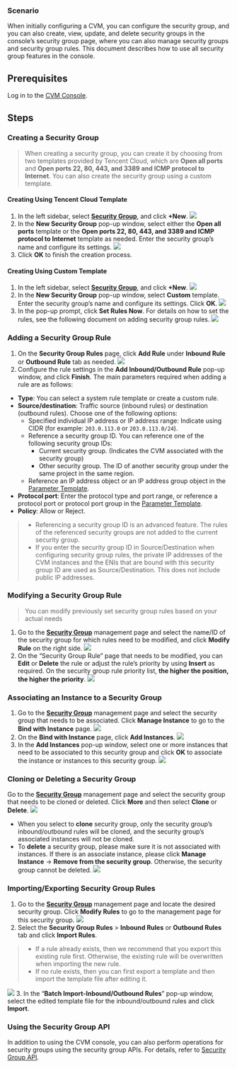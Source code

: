 ### Scenario

When initially configuring a CVM, you can configure the security group, and you can also create, view, update, and delete security groups in the console’s security group page, where you can also manage security groups and security group rules. This document describes how to use all security group features in the console.

##  Prerequisites

Log in to the [CVM Console](https://console.cloud.tencent.com/cvm/index).

## Steps

### Creating a Security Group
> When creating a security group, you can create it by choosing from two templates provided by Tencent Cloud, which are **Open all ports** and **Open ports 22, 80, 443, and 3389 and ICMP protocol to Internet**. You can also create the security group using a custom template.
>
#### Creating Using Tencent Cloud Template
1. In the left sidebar, select **[Security Group](https://console.cloud.tencent.com/cvm/securitygroup)**, and click **+New**.
![](https://main.qcloudimg.com/raw/a9d8baf34b10ae536c35d3286edc22c5.png)
2. In the **New Security Group** pop-up window, select either the **Open all ports** template or the **Open ports 22, 80, 443, and 3389 and ICMP protocol to Internet** template as needed. Enter the security group’s name and configure its settings.
![](https://main.qcloudimg.com/raw/7fece2b00807c7266368aeb5af6f398e.png)
3. Click **OK** to finish the creation process.

#### Creating Using Custom Template
1. In the left sidebar, select **[Security Group](https://console.cloud.tencent.com/cvm/securitygroup)**, and click **+New**.
![](https://main.qcloudimg.com/raw/cebfc052b3ba2f6dffd2a7d5e9eb0672.png)
2. In the **New Security Group** pop-up window, select **Custom** template. Enter the security group’s name and configure its settings. Click **OK**.
![](https://main.qcloudimg.com/raw/4411a21c9ca5df7a17983df1730af78c.png)
3. In the pop-up prompt, click **Set Rules Now**. For details on how to set the rules, see the following document on adding security group rules.
![](https://main.qcloudimg.com/raw/5f98fb929fdbf6fac7928515519b5c82.png)

### Adding a Security Group Rule
1. On the **Security Group Rules** page, click **Add Rule** under **Inbound Rule** or **Outbound Rule** tab as needed.
![](https://main.qcloudimg.com/raw/45e094d4481fcdaaec06213a60f22aeb.png)
2. Configure the rule settings in the **Add Inbound/Outbound Rule** pop-up window, and click **Finish**.
The main parameters required when adding a rule are as follows:
 - **Type**: You can select a system rule template or create a custom rule.
 - **Source/destination**: Traffic source (inbound rules) or destination (outbound rules). Choose one of the following options:
    - Specified individual IP address or IP address range: Indicate using CIDR (for example: `203.0.113.0` or `203.0.113.0/24`).
    - Reference a security group ID. You can reference one of the following security group IDs:
      - Current security group. (Indicates the CVM associated with the security group)
      - Other security group. The ID of another security group under the same project in the same region.
    - Reference an IP address object or an IP address group object in the [Parameter Template](https://cloud.tencent.com/document/product/215/20090). 
 - **Protocol port**: Enter the protocol type and port range, or reference a protocol port or protocol port group in the [Parameter Template](https://cloud.tencent.com/document/product/215/20090).
 - **Policy**: Allow or Reject.

>
>  - Referencing a security group ID is an advanced feature. The rules of the referenced security groups are not added to the current security group.
>  - If you enter the security group ID in Source/Destination when configuring security group rules, the private IP addresses of the CVM instances and the ENIs that are bound with this security group ID are used as Source/Destination. This does not include public IP addresses.

### Modifying a Security Group Rule
> You can modify previously set security group rules based on your actual needs
>
1. Go to the **[Security Group](https://console.cloud.tencent.com/cvm/securitygroup)** management page and select the name/ID of the security group for which rules need to be modified, and click **Modify Rule** on the right side.
![](https://main.qcloudimg.com/raw/d37c7ee3419bd7d3f7a14dabe16fc8b9.png)
2. On the “Security Group Rule” page that needs to be modified, you can **Edit** or **Delete** the rule or adjust the rule’s priority by using **Insert** as required. On the security group rule priority list, **the higher the position, the higher the priority**.
![](https://main.qcloudimg.com/raw/7d13ff994cd11c188f07914cc0614f55.png)

### Associating an Instance to a Security Group

1. Go to the **[Security Group](https://console.cloud.tencent.com/cvm/securitygroup)** management page and select the security group that needs to be associated. Click **Manage Instance** to go to the **Bind with Instance** page.
![](https://main.qcloudimg.com/raw/d258b1dcff6c53de504a311f5e346dad.png)
2. On the **Bind with Instance** page, click **Add Instances**.
![](https://main.qcloudimg.com/raw/5cfc487dfe65acecd4eb3397aaab22ed.png)
3. In the **Add Instances** pop-up window, select one or more instances that need to be associated to this security group and click **OK** to associate the instance or instances to this security group.
![](https://main.qcloudimg.com/raw/906de652155a8cbf27009a2abdb6f9fb.png)

### Cloning or Deleting a Security Group

Go to the **[Security Group](https://console.cloud.tencent.com/cvm/securitygroup)** management page and select the security group that needs to be cloned or deleted. Click **More** and then select **Clone** or **Delete**.
![](https://main.qcloudimg.com/raw/1983012e687057111f40af7e049ae04e.png)
- When you select to **clone** security group, only the security group’s inbound/outbound rules will be cloned, and the security group’s associated instances will not be cloned.
- To **delete** a security group, please make sure it is not associated with instances. If there is an associate instance, please click **Manage Instance** -> **Remove from the security group**. Otherwise, the security group cannot be deleted.
![](https://main.qcloudimg.com/raw/fa359091c7eed2b19bfbb3d025137b6b.png)

### Importing/Exporting Security Group Rules

1. Go to the **[Security Group](https://console.cloud.tencent.com/cvm/securitygroup)** management page and locate the desired security group. Click **Modify Rules** to go to the management page for this security group.
![](https://main.qcloudimg.com/raw/3141fc7e8b6d0f36a149e3e097df1c17.png)
2. Select the **Security Group Rules** > **Inbound Rules** or **Outbound Rules** tab and click **Import Rules**.
> 
> - If a rule already exists, then we recommend that you export this existing rule first. Otherwise, the existing rule will be overwritten when importing the new rule.
> - If no rule exists, then you can first export a template and then import the template file after editing it.
> 
![](https://main.qcloudimg.com/raw/961f55dfc583f1a7896d392123ef9cdc.png)
3. In the “**Batch Import-Inbound/Outbound Rules**” pop-up window, select the edited template file for the inbound/outbound rules and click **Import**.

### Using the Security Group API

In addition to using the CVM console, you can also perform operations for security groups using the security group APIs. For details, refer to [Security Group API](https://cloud.tencent.com/document/product/213/12447).
